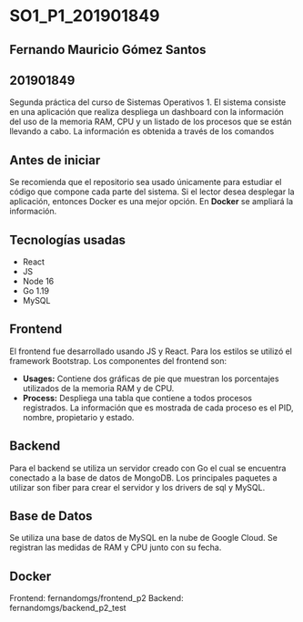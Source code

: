 # SO1_P1_201901849

## Fernando Mauricio Gómez Santos
## 201901849

Segunda práctica del curso de Sistemas Operativos 1. El sistema consiste en una aplicación que realiza despliega un dashboard con la información del uso de la memoria RAM, CPU y un listado de los procesos que se están llevando a cabo. La información es obtenida a través de los comandos 

## Antes de iniciar

Se recomienda que el repositorio sea usado únicamente para estudiar el código que compone cada parte del sistema. Si el lector desea desplegar la aplicación, entonces Docker es una mejor opción. En __Docker__ se ampliará la información.

## Tecnologías usadas

* React
* JS
* Node 16
* Go 1.19
* MySQL

## Frontend
El frontend fue desarrollado usando JS y React. Para los estilos se utilizó el framework Bootstrap. Los componentes del frontend son:

  * __Usages:__ Contiene dos gráficas de pie que muestran los porcentajes utilizados de la memoria RAM y de CPU.
  * __Process:__ Despliega una tabla que contiene a todos procesos registrados. La información que es mostrada de cada proceso es el PID, nombre, propietario y estado.

## Backend
Para el backend se utiliza un servidor creado con Go el cual se encuentra conectado a la base de datos de MongoDB. Los principales paquetes a utilizar son fiber para crear el servidor y los drivers de sql y MySQL.

## Base de Datos
Se utiliza una base de datos de MySQL en la nube de Google Cloud. Se registran las medidas de RAM y CPU junto con su fecha.
## Docker
Frontend: fernandomgs/frontend_p2
Backend: fernandomgs/backend_p2_test
